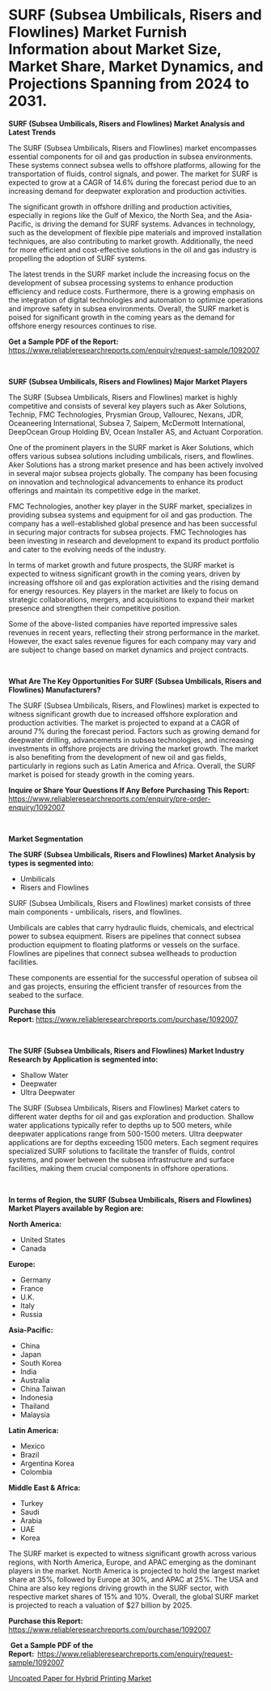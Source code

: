 <p><h1>SURF (Subsea Umbilicals, Risers and Flowlines) Market Furnish Information about Market Size, Market Share, Market Dynamics, and Projections Spanning from 2024 to 2031.</h1></p><p><strong>SURF (Subsea Umbilicals, Risers and Flowlines) Market Analysis and Latest Trends</strong></p>
<p><p>The SURF (Subsea Umbilicals, Risers and Flowlines) market encompasses essential components for oil and gas production in subsea environments. These systems connect subsea wells to offshore platforms, allowing for the transportation of fluids, control signals, and power. The market for SURF is expected to grow at a CAGR of 14.6% during the forecast period due to an increasing demand for deepwater exploration and production activities.</p><p>The significant growth in offshore drilling and production activities, especially in regions like the Gulf of Mexico, the North Sea, and the Asia-Pacific, is driving the demand for SURF systems. Advances in technology, such as the development of flexible pipe materials and improved installation techniques, are also contributing to market growth. Additionally, the need for more efficient and cost-effective solutions in the oil and gas industry is propelling the adoption of SURF systems.</p><p>The latest trends in the SURF market include the increasing focus on the development of subsea processing systems to enhance production efficiency and reduce costs. Furthermore, there is a growing emphasis on the integration of digital technologies and automation to optimize operations and improve safety in subsea environments. Overall, the SURF market is poised for significant growth in the coming years as the demand for offshore energy resources continues to rise.</p></p>
<p><strong>Get a Sample PDF of the Report:&nbsp;</strong> <a href="https://www.reliableresearchreports.com/enquiry/request-sample/1092007">https://www.reliableresearchreports.com/enquiry/request-sample/1092007</a></p>
<p>&nbsp;</p>
<p><strong>SURF (Subsea Umbilicals, Risers and Flowlines) Major Market Players</strong></p>
<p><p>The SURF (Subsea Umbilicals, Risers and Flowlines) market is highly competitive and consists of several key players such as Aker Solutions, Technip, FMC Technologies, Prysmian Group, Vallourec, Nexans, JDR, Oceaneering International, Subsea 7, Saipem, McDermott International, DeepOcean Group Holding BV, Ocean Installer AS, and Actuant Corporation.</p><p>One of the prominent players in the SURF market is Aker Solutions, which offers various subsea solutions including umbilicals, risers, and flowlines. Aker Solutions has a strong market presence and has been actively involved in several major subsea projects globally. The company has been focusing on innovation and technological advancements to enhance its product offerings and maintain its competitive edge in the market.</p><p>FMC Technologies, another key player in the SURF market, specializes in providing subsea systems and equipment for oil and gas production. The company has a well-established global presence and has been successful in securing major contracts for subsea projects. FMC Technologies has been investing in research and development to expand its product portfolio and cater to the evolving needs of the industry.</p><p>In terms of market growth and future prospects, the SURF market is expected to witness significant growth in the coming years, driven by increasing offshore oil and gas exploration activities and the rising demand for energy resources. Key players in the market are likely to focus on strategic collaborations, mergers, and acquisitions to expand their market presence and strengthen their competitive position.</p><p>Some of the above-listed companies have reported impressive sales revenues in recent years, reflecting their strong performance in the market. However, the exact sales revenue figures for each company may vary and are subject to change based on market dynamics and project contracts.</p></p>
<p>&nbsp;</p>
<p><strong>What Are The Key Opportunities For SURF (Subsea Umbilicals, Risers and Flowlines) Manufacturers?</strong></p>
<p><p>The SURF (Subsea Umbilicals, Risers, and Flowlines) market is expected to witness significant growth due to increased offshore exploration and production activities. The market is projected to expand at a CAGR of around 7% during the forecast period. Factors such as growing demand for deepwater drilling, advancements in subsea technologies, and increasing investments in offshore projects are driving the market growth. The market is also benefiting from the development of new oil and gas fields, particularly in regions such as Latin America and Africa. Overall, the SURF market is poised for steady growth in the coming years.</p></p>
<p><strong>Inquire or Share Your Questions If Any Before Purchasing This Report:</strong> <a href="https://www.reliableresearchreports.com/enquiry/pre-order-enquiry/1092007">https://www.reliableresearchreports.com/enquiry/pre-order-enquiry/1092007</a></p>
<p>&nbsp;</p>
<p><strong>Market Segmentation</strong></p>
<p><strong>The SURF (Subsea Umbilicals, Risers and Flowlines) Market Analysis by types is segmented into:</strong></p>
<p><ul><li>Umbilicals</li><li>Risers and Flowlines</li></ul></p>
<p><p>SURF (Subsea Umbilicals, Risers and Flowlines) market consists of three main components - umbilicals, risers, and flowlines. </p><p>Umbilicals are cables that carry hydraulic fluids, chemicals, and electrical power to subsea equipment. Risers are pipelines that connect subsea production equipment to floating platforms or vessels on the surface. Flowlines are pipelines that connect subsea wellheads to production facilities.</p><p>These components are essential for the successful operation of subsea oil and gas projects, ensuring the efficient transfer of resources from the seabed to the surface.</p></p>
<p><strong>Purchase this Report:&nbsp;</strong><a href="https://www.reliableresearchreports.com/purchase/1092007">https://www.reliableresearchreports.com/purchase/1092007</a></p>
<p>&nbsp;</p>
<p><strong>The SURF (Subsea Umbilicals, Risers and Flowlines) Market Industry Research by Application is segmented into:</strong></p>
<p><ul><li>Shallow Water</li><li>Deepwater</li><li>Ultra Deepwater</li></ul></p>
<p><p>The SURF (Subsea Umbilicals, Risers and Flowlines) Market caters to different water depths for oil and gas exploration and production. Shallow water applications typically refer to depths up to 500 meters, while deepwater applications range from 500-1500 meters. Ultra deepwater applications are for depths exceeding 1500 meters. Each segment requires specialized SURF solutions to facilitate the transfer of fluids, control systems, and power between the subsea infrastructure and surface facilities, making them crucial components in offshore operations.</p></p>
<p>&nbsp;</p>
<p><strong>In terms of Region, the SURF (Subsea Umbilicals, Risers and Flowlines) Market Players available by Region are:</strong></p>
<p>
    <p> <strong> North America: </strong>
        <ul>
            <li>United States</li>
            <li>Canada</li>
        </ul>
        </p> 
    <p> <strong> Europe: </strong>
        <ul>
            <li>Germany</li>
            <li>France</li>
            <li>U.K.</li>
            <li>Italy</li>
            <li>Russia</li>
        </ul>
        </p> 
    <p> <strong> Asia-Pacific: </strong>
        <ul>
            <li>China</li>
            <li>Japan</li>
            <li>South Korea</li>
            <li>India</li>
            <li>Australia</li>
            <li>China Taiwan</li>
            <li>Indonesia</li>
            <li>Thailand</li>
            <li>Malaysia</li>
        </ul>
        </p> 
    <p> <strong> Latin America: </strong>
        <ul>
            <li>Mexico</li>
            <li>Brazil</li>
            <li>Argentina Korea</li>
            <li>Colombia</li>
        </ul>
        </p> 
    <p> <strong> Middle East & Africa: </strong>
        <ul>
            <li>Turkey</li>
            <li>Saudi</li>
            <li>Arabia</li>
            <li>UAE</li>
            <li>Korea</li>
        </ul>
    </p>
    </p>
<p><p>The SURF market is expected to witness significant growth across various regions, with North America, Europe, and APAC emerging as the dominant players in the market. North America is projected to hold the largest market share at 35%, followed by Europe at 30%, and APAC at 25%. The USA and China are also key regions driving growth in the SURF sector, with respective market shares of 15% and 10%. Overall, the global SURF market is projected to reach a valuation of $27 billion by 2025.</p></p>
<p><strong>Purchase this Report: </strong><a href="https://www.reliableresearchreports.com/purchase/1092007">https://www.reliableresearchreports.com/purchase/1092007</a></p>
<p>&nbsp;<strong>Get a Sample PDF of the Report:&nbsp;&nbsp;</strong><a href="https://www.reliableresearchreports.com/enquiry/request-sample/1092007">https://www.reliableresearchreports.com/enquiry/request-sample/1092007</a></p>
<p><strong></strong></p>
<p><p><a href="https://github.com/gdfhhhj/Market-Research-Report-List-3/blob/main/uncoated-paper-for-hybrid-printing-market.md">Uncoated Paper for Hybrid Printing Market</a></p></p>